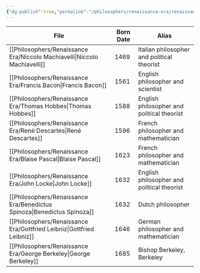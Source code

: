 ```yaml
---
{"dg-publish":true,"permalink":"/philosophers/renaissance-era/renaissance-era/","dgPassFrontmatter":true}
---
```



| File                                                                         | Born Date | Alias                                      |
| ---------------------------------------------------------------------------- | --------- | ------------------------------------------ |
| [[Philosophers/Renaissance Era/Niccolo Machiavelli\|Niccolo Machiavelli]] | 1469      | Italian philosopher and political theorist |
| [[Philosophers/Renaissance Era/Francis Bacon\|Francis Bacon]]             | 1561      | English philosopher and scientist          |
| [[Philosophers/Renaissance Era/Thomas Hobbes\|Thomas Hobbes]]             | 1588      | English philosopher and political theorist |
| [[Philosophers/Renaissance Era/René Descartes\|René Descartes]]           | 1596      | French philosopher and mathematician       |
| [[Philosophers/Renaissance Era/Blaise Pascal\|Blaise Pascal]]             | 1623      | French philosopher and mathematician       |
| [[Philosophers/Renaissance Era/John Locke\|John Locke]]                   | 1632      | English philosopher and political theorist |
| [[Philosophers/Renaissance Era/Benedictus Spinoza\|Benedictus Spinoza]]   | 1632      | Dutch philosopher                          |
| [[Philosophers/Renaissance Era/Gottfried Leibniz\|Gottfried Leibniz]]     | 1646      | German philosopher and mathematician       |
| [[Philosophers/Renaissance Era/George Berkeley\|George Berkeley]]         | 1685      | Bishop Berkeley, Berkeley                  |




